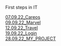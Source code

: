 First steps in IT

[07.09.22_Careos](https://olenasavchuk5.github.io/FE_HTML_CSS/07.09.22_Careos/index.html)
<br/>
[09.09.22_Marvel](https://olenasavchuk5.github.io/FE_HTML_CSS/09.09.22_Marvel/index.html)
<br/>
[12.09.22_Travel](https://olenasavchuk5.github.io/FE_HTML_CSS/12.09.22_Travel/index.html)
<br/>
[19.09.22_Login](https://olenasavchuk5.github.io/FE_HTML_CSS/19.09.22_Login/login_form.html)
<br/>
[](https://olenasavchuk5.github.io/FE_HTML_CSS/26.09.22_Grid-Example/index.html)
[28.09.22_MY_PROJECT](https://olenasavchuk5.github.io/FE_HTML_CSS/28.09.22_MY_PROJECT/index.html)
